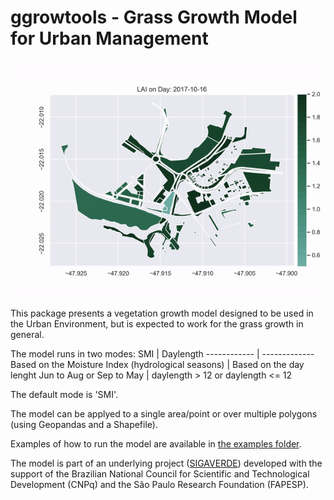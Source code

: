 # ggrowtools - Grass Growth Model for Urban Management
<p align="center">
  <img src="demo/demo.gif">
</p>

This package presents a vegetation growth model designed to be used in the Urban Environment, but is expected to work for the grass growth in general.

The model runs in two modes:
SMI | Daylength
------------ | -------------
Based on the Moisture Index (hydrological seasons) | Based on the day lenght
Jun to Aug or Sep to May | daylength > 12 or daylength <= 12

The default mode is 'SMI'.

The model can be applyed to a single area/point or over multiple polygons (using Geopandas and a Shapefile).

Examples of how to run the model are available in [the examples folder](/examples/).

The model is part of an underlying project ([SIGAVERDE](https://sigaverde.web.app/map)) developed with the support of the Brazilian National Council for Scientific and Technological Development (CNPq) and the São Paulo Research Foundation (FAPESP). 
